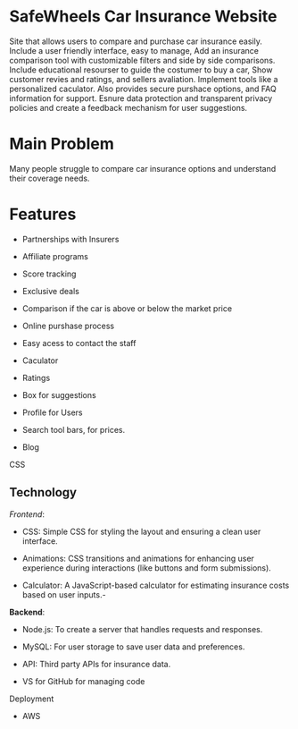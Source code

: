 # SafeWheels Car Insurance Website

Site that allows users to compare and purchase car insurance easily. Include a user
friendly interface, easy to manage, Add an insurance comparison tool with customizable filters and
side by side comparisons. Include educational resourser to guide the costumer to buy a car,
Show customer revies and ratings, and sellers avaliation. Implement tools like a personalized caculator.
Also provides secure purshace options, and FAQ information for support. Esnure data protection and
transparent privacy policies and create a feedback mechanism for user suggestions.

# Main Problem

 Many people struggle to compare car insurance options and understand their coverage needs.

# Features

- Partnerships with Insurers

- Affiliate programs

- Score tracking

- Exclusive deals

- Comparison if the car is above or below the market price 

- Online purshase process

- Easy acess to contact the staff

- Caculator

- Ratings

- Box for suggestions 

- Profile for Users

- Search tool bars, for prices.

- Blog

CSS
## Technology
*Frontend*:

  - CSS: Simple CSS for styling the layout and ensuring a clean user interface.
    
  - Animations: CSS transitions and animations for enhancing user experience during interactions (like buttons and form submissions).

  - Calculator: A JavaScript-based calculator for estimating insurance costs based on user inputs.-

 **Backend**: 
  - Node.js: To create a server that handles requests and responses.

  - MySQL: For user storage to save user data and preferences.
  
  - API: Third party APIs for insurance data.
  
  - VS for  GitHub for managing code


Deployment

- AWS
